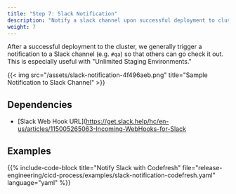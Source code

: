 ```yaml
---
title: "Step 7: Slack Notification"
description: "Notify a slack channel upon successful deployment to cluster."
weight: 7
---
```


After a successful deployment to the cluster, we generally trigger a notification to a Slack channel (e.g. `#qa`) so that others can go check it out. This is especially useful with "Unlimited Staging Environments."

{{< img src="/assets/slack-notification-4f496aeb.png" title="Sample Notification to Slack Channel" >}}

## Dependencies

* [Slack Web Hook URL](https://get.slack.help/hc/en-us/articles/115005265063-Incoming-WebHooks-for-Slack

## Examples

{{% include-code-block title="Notify Slack with Codefresh" file="release-engineering/cicd-process/examples/slack-notification-codefresh.yaml" language="yaml" %}}
